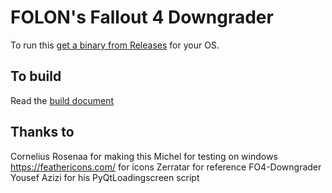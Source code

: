 # FOLON's Fallout 4 Downgrader

To run this [get a binary from Releases](https://github.com/Fallout-London/FOLON-FO4Downgrader/releases/latest) for your OS.

## To build
Read the [build document](./Build.md)

## Thanks to
Cornelius Rosenaa for making this
Michel for testing on windows
https://feathericons.com/ for icons
Zerratar for reference FO4-Downgrader
Yousef Azizi for his PyQtLoadingscreen script
